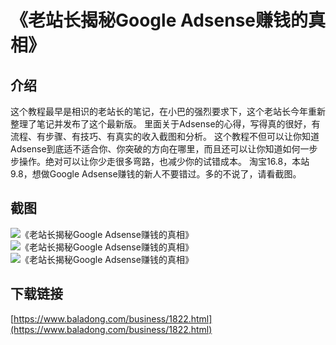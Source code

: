 # 《老站长揭秘Google Adsense赚钱的真相》
## 介绍
这个教程最早是相识的老站长的笔记，在小巴的强烈要求下，这个老站长今年重新整理了笔记并发布了这个最新版。
里面关于Adsense的心得，写得真的很好，有流程、有步骤、有技巧、有真实的收入截图和分析。
这个教程不但可以让你知道Adsense到底适不适合你、你突破的方向在哪里，而且还可以让你知道如何一步步操作。绝对可以让你少走很多弯路，也减少你的试错成本。
淘宝16.8，本站9.8，想做Google Adsense赚钱的新人不要错过。多的不说了，请看截图。
## 截图
![《老站长揭秘Google Adsense赚钱的真相》](https://www.baladong.com/wp-content/uploads/2021/07/Image-001-11-03-001.png)
![《老站长揭秘Google Adsense赚钱的真相》](https://www.baladong.com/wp-content/uploads/2021/07/Image-001-11-15-001.png)
![《老站长揭秘Google Adsense赚钱的真相》](https://www.baladong.com/wp-content/uploads/2021/07/Image-001-11-40-001.png)
## 下载链接
[https://www.baladong.com/business/1822.html](https://www.baladong.com/business/1822.html)
